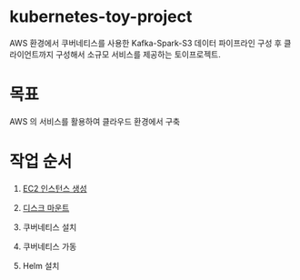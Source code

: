 # kubernetes-toy-project

AWS 환경에서 쿠버네티스를 사용한 Kafka-Spark-S3 데이터 파이프라인 구성 후 클라이언트까지 구성해서 소규모 서비스를 제공하는 토이프로젝트.


# 목표

AWS 의 서비스를 활용하여 클라우드 환경에서 구축

# 작업 순서

1. [EC2 인스턴스 생성](https://github.com/Donaid/kubernetes-toy-project/blob/main/Documents/1.%EC%9D%B8%EC%8A%A4%ED%84%B4%EC%8A%A4-%EC%83%9D%EC%84%B1.md)

2. [디스크 마운트](https://github.com/Donaid/kubernetes-toy-project/blob/main/Documents/2.%EB%94%94%EC%8A%A4%ED%81%AC-%EB%A7%88%EC%9A%B4%ED%8A%B8.md)

3. 쿠버네티스 설치

4. 쿠버네티스 가동

5. Helm 설치



